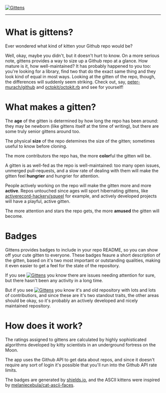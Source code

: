 [![Gittens](https://polar-reef-8027.herokuapp.com/badge/tomb0y/gittens)](http://gittens.r15.railsrumble.com/gitten/tomb0y/gittens)

---

# What is gittens?

Ever wondered what kind of kitten your Github repo would be?

Well, okay, maybe you didn't, but it doesn't hurt to know.
On a more serious note, gittens provides a way to size up a Github repo at a glance.
How mature is it, how well-maintained? It has probably happened to you too: you're looking for a library, find two that do the exact same thing and they look kind of equal in most ways. Looking at the gitten of the repo, though, the differences will suddenly seem striking.
Check out, say, [peter-murach/github](http://gittens.r15.railsrumble.com/gitten/peter-murach/github) and [octokit/octokit.rb](http://gittens.r15.railsrumble.com/gitten/octokit/octokit.rb) and see for yourself!

# What makes a gitten?

The **age** of the gitten is determined by how long the repo has been around: they may be newborn (like gittens itself at the time of writing), but there are some truly senior gittens around too.

The physical **size** of the repo detemines the size of the gitten; sometimes useful to know before cloning.

The more contributors the repo has, the more **color**ful the gitten will be.

A gitten is as well-fed as the repo is well-maintained: too many open issues, unmerged pull-requests, and a slow rate of dealing with them will make the gitten feel **hungrier** and hungrier for attention.

People actively working on the repo will make the gitten more and more **active**. Repos untouched since ages will sport hibernating gittens, like [activerecord-hackery/squeel](http://gittens.r15.railsrumble.com/gitten/activerecord-hackery/squeel) for example, and actively developed projects will have a playful, active gitten.

The more attention and stars the repo gets, the more **amused** the gitten will become.

# Badges

Gittens provides badges to include in your repo README, so you can show off your cute gitten to everyone. These badges feaure a short description of the gitten, based on it's two most important or outstanding qualities, making it even easier to get a feel for the state of the repository.

If you see [![Gittens](http://gittens.r15.railsrumble.com/badge/activerecord-hackery/squeel)](http://gittens.r15.railsrumble.com/gitten/activerecord-hackery/squeel) you know there are issues needing attention for sure, but there hasn't been any activity in a long time.

But if you see [![Gittens](http://gittens.r15.railsrumble.com/badge/rails/rails)](http://gittens.r15.railsrumble.com/gitten/rails/rails) you know it's and old repository with lots and lots of contributiors, and since these are it's two standout traits, the other areas should be okay, so it's probably an actively developed and nicely maintained repository.

# How does it work?

The ratings assigned to gittens are calculated by highly sophisticated algorithms developed by kitty scientists in an underground fortress on the Moon.

The app uses the Github API to get data about repos, and since it doesn't require any sort of login it's possible that you'll run into the Github API rate limits.

The badges are generated by [shields.io](http://shields.io), and the ASCII kittens were inspired by [melaniecebula/cat-ascii-faces](https://github.com/melaniecebula/cat-ascii-faces).
